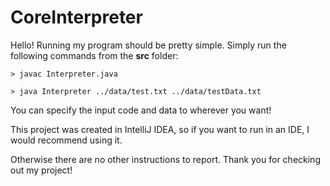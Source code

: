# CoreInterpreter

Hello! Running my program should be pretty simple. Simply run the following commands from the **src** folder:

```
> javac Interpreter.java
```

```
> java Interpreter ../data/test.txt ../data/testData.txt
```

You can specify the input code and data to wherever you want!

This project was created in IntelliJ IDEA, so if you want to run in an IDE, I would recommend using it.

Otherwise there are no other instructions to report. Thank you for checking out my project!
